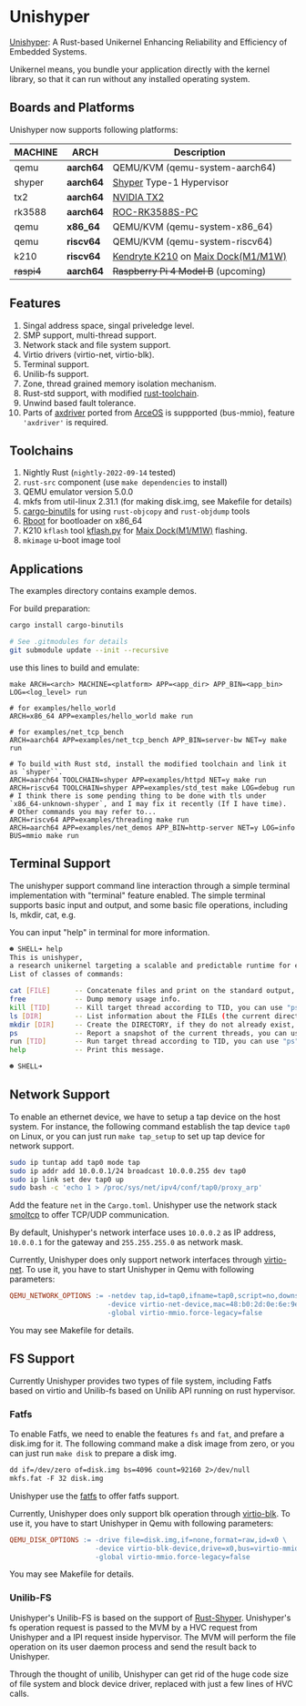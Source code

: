 # Unishyper

[Unishyper](https://gitee.com/unishyper/unishyper): A Rust-based Unikernel Enhancing Reliability and Efficiency of Embedded Systems. 

Unikernel means, you bundle your application directly with the kernel library, so that it can run without any installed operating system.

## Boards and Platforms

Unishyper  now supports following platforms:

| MACHINE | ARCH                    | Description                             |
|---------|-------------------------|-----------------------------------------|
| qemu    | **aarch64**  | QEMU/KVM (qemu-system-aarch64) |
| shyper  | **aarch64**  |  [Shyper](https://gitee.com/openeuler/rust_shyper) Type-1 Hypervisor         |
| tx2     | **aarch64**  | [NVIDIA TX2](https://developer.nvidia.com/embedded/jetson-tx2)                 |
| rk3588 | **aarch64** | [ROC-RK3588S-PC](https://www.t-firefly.com/product/industry/rocrk3588spc)|
| qemu    | **x86_64**   | QEMU/KVM (qemu-system-x86_64)  |
| qemu    | **riscv64**  | QEMU/KVM (qemu-system-riscv64)|
| k210    | **riscv64**  | [Kendryte K210](https://wiki.sipeed.com/hardware/en/maix/maixpy_develop_kit_board/Maix_dock.html) on [Maix Dock(M1/M1W)](https://wiki.sipeed.com/hardware/en/maix/maixpy_develop_kit_board/Maix_dock.html) |
| ~~raspi4~~    | **aarch64**  | ~~Raspberry Pi 4 Model B~~ (upcoming) |


## Features

1. Singal address space, singal priveledge level.
2. SMP support, multi-thread support.
3. Network stack and file system support.
4. Virtio drivers (virtio-net, virtio-blk).
5. Terminal support.
6. Unilib-fs support.
7. Zone, thread grained memory isolation mechanism.
8. Rust-std support, with modified [rust-toolchain](https://gitee.com/unishyper/rust).
9. Unwind based fault tolerance.
10. Parts of [axdriver](https://github.com/rcore-os/arceos/tree/main/modules/axdriver) ported from [ArceOS](https://github.com/rcore-os/arceos) is suppported (bus-mmio), feature `'axdriver'` is required.
## Toolchains

1. Nightly Rust (`nightly-2022-09-14` tested)
2. `rust-src` component (use `make dependencies` to install)
3. QEMU emulator version 5.0.0
4. mkfs from util-linux 2.31.1 (for making disk.img, see Makefile for details)
5. [cargo-binutils](https://github.com/rust-embedded/cargo-binutils) for using `rust-objcopy` and `rust-objdump` tools
6. [Rboot](https://github.com/hky1999/rboot.git) for bootloader on x86_64
7. K210 `kflash` tool [kflash.py](https://github.com/kendryte/kflash.py) for [Maix Dock(M1/M1W)](https://wiki.sipeed.com/hardware/en/maix/maixpy_develop_kit_board/Maix_dock.html) flashing.
8. `mkimage` u-boot image tool

## Applications

The examples directory contains example demos.

For build preparation:


```bash
cargo install cargo-binutils

# See .gitmodules for details
git submodule update --init --recursive
```

use this lines to build and emulate:

```
make ARCH=<arch> MACHINE=<platform> APP=<app_dir> APP_BIN=<app_bin> LOG=<log_level> run

# for examples/hello_world
ARCH=x86_64 APP=examples/hello_world make run

# for examples/net_tcp_bench
ARCH=aarch64 APP=examples/net_tcp_bench APP_BIN=server-bw NET=y make run

# To build with Rust std, install the modified toolchain and link it as `shyper``.
ARCH=aarch64 TOOLCHAIN=shyper APP=examples/httpd NET=y make run
ARCH=riscv64 TOOLCHAIN=shyper APP=examples/std_test make LOG=debug run
# I think there is some pending thing to be done with tls under `x86_64-unknown-shyper`, and I may fix it recently (If I have time).
# Other commands you may refer to...
ARCH=riscv64 APP=examples/threading make run
ARCH=aarch64 APP=examples/net_demos APP_BIN=http-server NET=y LOG=info BUS=mmio make run
```

## Terminal Support

The unishyper support command line interaction through a simple terminal implementation with "terminal" feature enabled. The simple terminal supports basic input and output, and some basic file operations, including ls, mkdir, cat, e.g.

You can input "help" in terminal for more information.

```bash
☻ SHELL➜ help
This is unishyper,
a research unikernel targeting a scalable and predictable runtime for embedded devices.
List of classes of commands:

cat [FILE]      -- Concatenate files and print on the standard output, "fs" feature is required.
free            -- Dump memory usage info.
kill [TID]      -- Kill target thread according to TID, you can use "ps" command to check running threads.
ls [DIR]        -- List information about the FILEs (the current directory by default), "fs" feature is required.
mkdir [DIR]     -- Create the DIRECTORY, if they do not already exist, "fs" feature is required.
ps              -- Report a snapshot of the current threads, you can use "run [TID]" to wake the ready ones.
run [TID]       -- Run target thread according to TID, you can use "ps" command to check available threads.
help            -- Print this message.

☻ SHELL➜

```

## Network Support
To enable an ethernet device, we have to setup a tap device on the
host system. For instance, the following command establish the tap device
`tap0` on Linux,  or you can just run `make tap_setup` to set up tap device for network support.

```bash
sudo ip tuntap add tap0 mode tap
sudo ip addr add 10.0.0.1/24 broadcast 10.0.0.255 dev tap0
sudo ip link set dev tap0 up
sudo bash -c 'echo 1 > /proc/sys/net/ipv4/conf/tap0/proxy_arp'
```

Add the feature `net` in the `Cargo.toml`. Unishyper use the network stack [smoltcp](https://github.com/smoltcp-rs/smoltcp) to offer TCP/UDP communication.

By default, Unishyper's network interface uses `10.0.0.2` as IP address, `10.0.0.1`
for the gateway and `255.255.255.0` as network mask.

Currently, Unishyper does only support network interfaces through [virtio-net](https://www.redhat.com/en/blog/introduction-virtio-networking-and-vhost-net).
To use it, you have to start Unishyper in Qemu with following parameters:

```Makefile
QEMU_NETWORK_OPTIONS := -netdev tap,id=tap0,ifname=tap0,script=no,downscript=no \
						-device virtio-net-device,mac=48:b0:2d:0e:6e:9e,netdev=tap0 \
						-global virtio-mmio.force-legacy=false
```
 You may see Makefile for details.

 ## FS Support

 Currently Unishyper provides two types of file system, including Fatfs based on virtio and Unilib-fs based on Unilib API running on rust hypervisor. 

### Fatfs

To enable Fatfs, we need to enable the features `fs` and `fat`, and prefare a disk.img for it. The following command make a disk image from zero, or you can just run `make disk` to prepare a disk img.
```Makefile
dd if=/dev/zero of=disk.img bs=4096 count=92160 2>/dev/null
mkfs.fat -F 32 disk.img
```

Unishyper use the [fatfs](https://github.com/rafalh/rust-fatfs) to offer fatfs support.

Currently, Unishyper does only support blk operation through [virtio-blk](https://www.qemu.org/2021/01/19/virtio-blk-scsi-configuration/).
To use it, you have to start Unishyper in Qemu with following parameters:

```Makefile
QEMU_DISK_OPTIONS := -drive file=disk.img,if=none,format=raw,id=x0 \
					 -device virtio-blk-device,drive=x0,bus=virtio-mmio-bus.0 \
					 -global virtio-mmio.force-legacy=false
```
You may see Makefile for details.

### Unilib-FS

Unishyper's Unilib-FS is based on the support of [Rust-Shyper](https://gitee.com/openeuler/rust_shyper). Unishyper's fs operation request is passed to the MVM by a HVC request from Unishyper and a IPI request inside hypervisor. The MVM will perform the file operation on its user daemon process and send the result back to Unishyper.

Through the thought of unilib, Unishyper can get rid of the huge code size of file system and block device driver, replaced with just a few lines of HVC calls.